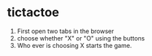 tictactoe
=========
1. First open two tabs in the browser
2. choose whether "X" or "O" using the buttons
3. Who ever is choosing X starts the game.
